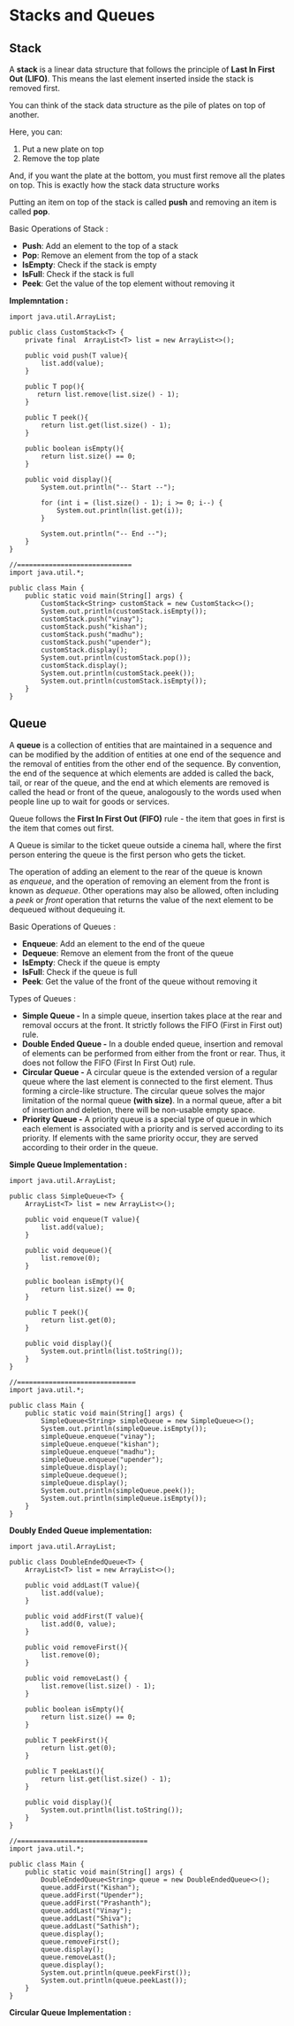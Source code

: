 # Stacks and Queues

## Stack

A **stack** is a linear data structure that follows the principle of **Last In First Out (LIFO)**. This means the last element inserted inside the stack is removed first.

You can think of the stack data structure as the pile of plates on top of another.

Here, you can:

1. Put a new plate on top
2. Remove the top plate

And, if you want the plate at the bottom, you must first remove all the plates on top. This is exactly how the stack data structure works

Putting an item on top of the stack is called **push** and removing an item is called **pop**.

Basic Operations of Stack :

- **Push**: Add an element to the top of a stack
- **Pop**: Remove an element from the top of a stack
- **IsEmpty**: Check if the stack is empty
- **IsFull**: Check if the stack is full
- **Peek**: Get the value of the top element without removing it

**Implemntation :**

```tsx
import java.util.ArrayList;

public class CustomStack<T> {
    private final  ArrayList<T> list = new ArrayList<>();

    public void push(T value){
        list.add(value);
    }

    public T pop(){
       return list.remove(list.size() - 1);
    }

    public T peek(){
        return list.get(list.size() - 1);
    }

    public boolean isEmpty(){
        return list.size() == 0;
    }

    public void display(){
        System.out.println("-- Start --");

        for (int i = (list.size() - 1); i >= 0; i--) {
            System.out.println(list.get(i));
        }

        System.out.println("-- End --");
    }
}

//=============================
import java.util.*;

public class Main {
    public static void main(String[] args) {
        CustomStack<String> customStack = new CustomStack<>();
        System.out.println(customStack.isEmpty());
        customStack.push("vinay");
        customStack.push("kishan");
        customStack.push("madhu");
        customStack.push("upender");
        customStack.display();
        System.out.println(customStack.pop());
        customStack.display();
        System.out.println(customStack.peek());
        System.out.println(customStack.isEmpty());
    }
}
```

## Queue

A **queue** is a collection of entities that are maintained in a sequence and can be modified by the addition of entities at one end of the sequence and the removal of entities from the other end of the sequence. By convention, the end of the sequence at which elements are added is called the back, tail, or rear of the queue, and the end at which elements are removed is called the head or front of the queue, analogously to the words used when people line up to wait for goods or services.

Queue follows the **First In First Out (FIFO)** rule - the item that goes in first is the item that comes out first.

A Queue is similar to the ticket queue outside a cinema hall, where the first person entering the queue is the first person who gets the ticket.

The operation of adding an element to the rear of the queue is known as *enqueue*, and the operation of removing an element from the front is known as *dequeue*. Other operations may also be allowed, often including a *peek* or *front* operation that returns the value of the next element to be dequeued without dequeuing it.

Basic Operations of Queues :

- **Enqueue**: Add an element to the end of the queue
- **Dequeue**: Remove an element from the front of the queue
- **IsEmpty**: Check if the queue is empty
- **IsFull**: Check if the queue is full
- **Peek**: Get the value of the front of the queue without removing it

Types of Queues :

- **Simple Queue -** In a simple queue, insertion takes place at the rear and removal occurs at the front. It strictly follows the FIFO (First in First out) rule.
- **Double Ended Queue -** In a double ended queue, insertion and removal of elements can be performed from either from the front or rear. Thus, it does not follow the FIFO (First In First Out) rule.
- **Circular Queue -** A circular queue is the extended version of a regular queue where the last element is connected to the first element. Thus forming a circle-like structure. The circular queue solves the major limitation of the normal queue **(with size)**. In a normal queue, after a bit of insertion and deletion, there will be non-usable empty space.
- **Priority Queue -**  A priority queue is a special type of queue in which each element is associated with a priority and is served according to its priority. If elements with the same priority occur, they are served according to their order in the queue.

**Simple Queue Implementation :**

```tsx
import java.util.ArrayList;

public class SimpleQueue<T> {
    ArrayList<T> list = new ArrayList<>();

    public void enqueue(T value){
        list.add(value);
    }

    public void dequeue(){
        list.remove(0);
    }

    public boolean isEmpty(){
        return list.size() == 0;
    }

    public T peek(){
        return list.get(0);
    }

    public void display(){
        System.out.println(list.toString());
    }
}

//==============================
import java.util.*;

public class Main {
    public static void main(String[] args) {
        SimpleQueue<String> simpleQueue = new SimpleQueue<>();
        System.out.println(simpleQueue.isEmpty());
        simpleQueue.enqueue("vinay");
        simpleQueue.enqueue("kishan");
        simpleQueue.enqueue("madhu");
        simpleQueue.enqueue("upender");
        simpleQueue.display();
        simpleQueue.dequeue();
        simpleQueue.display();
        System.out.println(simpleQueue.peek());
        System.out.println(simpleQueue.isEmpty());
    }
}
```

**Doubly Ended Queue implementation:**

```tsx
import java.util.ArrayList;

public class DoubleEndedQueue<T> {
    ArrayList<T> list = new ArrayList<>();

    public void addLast(T value){
        list.add(value);
    }

    public void addFirst(T value){
        list.add(0, value);
    }

    public void removeFirst(){
        list.remove(0);
    }

    public void removeLast() {
        list.remove(list.size() - 1);
    }

    public boolean isEmpty(){
        return list.size() == 0;
    }

    public T peekFirst(){
        return list.get(0);
    }

    public T peekLast(){
        return list.get(list.size() - 1);
    }

    public void display(){
        System.out.println(list.toString());
    }
}

//=================================
import java.util.*;

public class Main {
    public static void main(String[] args) {
        DoubleEndedQueue<String> queue = new DoubleEndedQueue<>();
        queue.addFirst("Kishan");
        queue.addFirst("Upender");
        queue.addFirst("Prashanth");
        queue.addLast("Vinay");
        queue.addLast("Shiva");
        queue.addLast("Sathish");
        queue.display();
        queue.removeFirst();
        queue.display();
        queue.removeLast();
        queue.display();
        System.out.println(queue.peekFirst());
        System.out.println(queue.peekLast());
    }
}
```

**Circular Queue Implementation :**
